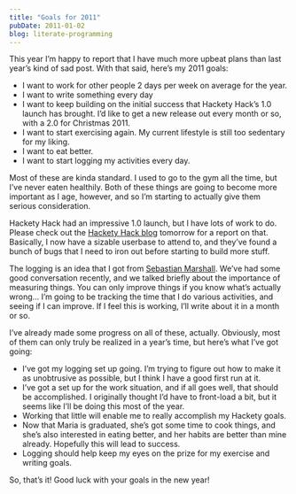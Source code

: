 ```yaml
---
title: "Goals for 2011"
pubDate: 2011-01-02
blog: literate-programming
---
```



This year I’m happy to report that I have much more upbeat plans than last year’s kind of sad post. With that said, here’s my 2011 goals:

- I want to work for other people 2 days per week on average for the year.
- I want to write something every day
- I want to keep building on the initial success that Hackety Hack’s 1.0 launch has brought. I’d like to get a new release out every month or so, with a 2.0 for Christmas 2011.
- I want to start exercising again. My current lifestyle is still too sedentary for my liking.
- I want to eat better.
- I want to start logging my activities every day.

Most of these are kinda standard. I used to go to the gym all the time, but I’ve never eaten healthily. Both of these things are going to become more important as I age, however, and so I’m starting to actually give them serious consideration.

Hackety Hack had an impressive 1.0 launch, but I have lots of work to do. Please check out the [Hackety Hack blog](http://blog.hackety-hack.com/) tomorrow for a report on that. Basically, I now have a sizable userbase to attend to, and they’ve found a bunch of bugs that I need to iron out before starting to build more stuff.

The logging is an idea that I got from [Sebastian Marshall](http://www.sebastianmarshall.com/). We’ve had some good conversation recently, and we talked briefly about the importance of measuring things. You can only improve things if you know what’s actually wrong… I’m going to be tracking the time that I do various activities, and seeing if I can improve. If I feel this is working, I’ll write about it in a month or so.

I’ve already made some progress on all of these, actually. Obviously, most of them can only truly be realized in a year’s time, but here’s what I’ve got going:

- I’ve got my logging set up going. I’m trying to figure out how to make it as unobtrusive as possible, but I think I have a good first run at it.
- I’ve got a set up for the work situation, and if all goes well, that should be accomplished. I originally thought I’d have to front-load a bit, but it seems like I’ll be doing this most of the year.
- Working that little will enable me to really accomplish my Hackety goals.
- Now that Maria is graduated, she’s got some time to cook things, and she’s also interested in eating better, and her habits are better than mine already. Hopefully this will lead to success.
- Logging should help keep my eyes on the prize for my exercise and writing goals.

So, that’s it! Good luck with your goals in the new year!
